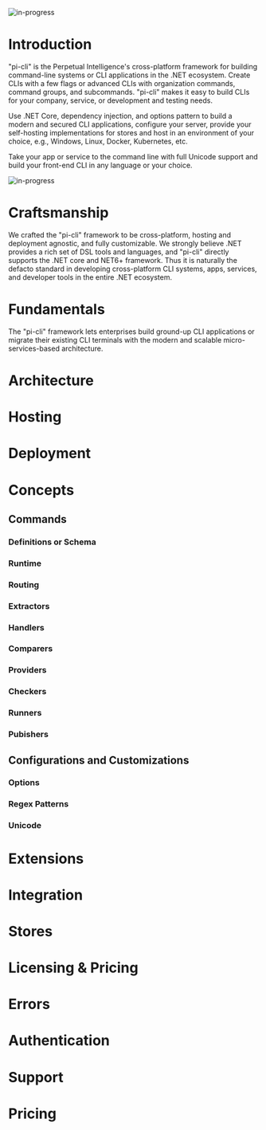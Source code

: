 ![in-progress](https://img.shields.io/badge/status-in--progress-yellow)

# Introduction
"pi-cli" is the Perpetual Intelligence's cross-platform framework for building command-line systems or CLI applications in the .NET ecosystem. Create CLIs with a few flags or advanced CLIs with organization commands, command groups, and subcommands. "pi-cli" makes it easy to build CLIs for your company, service, or development and testing needs.

Use .NET Core, dependency injection, and options pattern to build a modern and secured CLI applications, configure your server, provide your self-hosting implementations for stores and host in an environment of your choice, e.g., Windows, Linux, Docker, Kubernetes, etc.

Take your app or service to the command line with full Unicode support and build your front-end CLI in any language or your choice.

![in-progress](https://img.shields.io/badge/status-in--progress-yellow)

# Craftsmanship
We crafted the "pi-cli" framework to be cross-platform, hosting and deployment agnostic, and fully customizable. We strongly believe .NET provides a rich set of DSL tools and languages, and "pi-cli" directly supports the .NET core and NET6+ framework. Thus it is naturally the defacto standard in developing cross-platform CLI systems, apps, services, and developer tools in the entire .NET ecosystem.

# Fundamentals
The "pi-cli" framework lets enterprises build ground-up CLI applications or migrate their existing CLI terminals with the modern and scalable micro-services-based architecture.

# Architecture

# Hosting

# Deployment

# Concepts

## Commands

### Definitions or Schema

### Runtime

### Routing

### Extractors

### Handlers

### Comparers

### Providers

### Checkers

### Runners

### Pubishers

## Configurations and Customizations

### Options

### Regex Patterns

### Unicode

# Extensions

# Integration

# Stores

# Licensing & Pricing

# Errors

# Authentication

# Support







# Pricing


